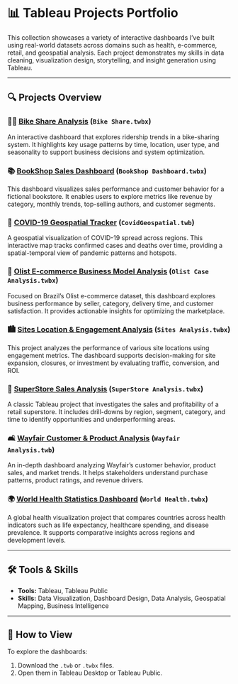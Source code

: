 # 📊 Tableau Projects Portfolio

This collection showcases a variety of interactive dashboards I’ve built using real-world datasets across domains such as health, e-commerce, retail, and geospatial analysis. Each project demonstrates my skills in data cleaning, visualization design, storytelling, and insight generation using Tableau.

---

## 🔍 Projects Overview
### 🚴‍♀️ [Bike Share Analysis](https://public.tableau.com/app/profile/sonia.khamitkar/viz/Bike_Share-SoniaKhamitkar/DailyRideCounts) (`Bike Share.twbx`)
An interactive dashboard that explores ridership trends in a bike-sharing system. It highlights key usage patterns by time, location, user type, and seasonality to support business decisions and system optimization.

### 📚 [BookShop Sales Dashboard](https://public.tableau.com/app/profile/sonia.khamitkar/viz/BookShopDashboard_17432670673810/Story1) (`BookShop Dashboard.twbx`)
This dashboard visualizes sales performance and customer behavior for a fictional bookstore. It enables users to explore metrics like revenue by category, monthly trends, top-selling authors, and customer segments.

### 🦠 [COVID-19 Geospatial Tracker](https://public.tableau.com/app/profile/sonia.khamitkar/viz/CovidGeospatial/clintonvstrumppiemapchart) (`CovidGeospatial.twb`)
A geospatial visualization of COVID-19 spread across regions. This interactive map tracks confirmed cases and deaths over time, providing a spatial-temporal view of pandemic patterns and hotspots.

### 🛒 [Olist E-commerce Business Model Analysis](https://public.tableau.com/app/profile/sonia.khamitkar/viz/OlistCaseAnalysis/Salesbystate) (`Olist Case Analysis.twbx`)
Focused on Brazil’s Olist e-commerce dataset, this dashboard explores business performance by seller, category, delivery time, and customer satisfaction. It provides actionable insights for optimizing the marketplace.

### 🏙️ [Sites Location & Engagement Analysis](https://public.tableau.com/app/profile/sonia.khamitkar/viz/SitesAnalysis/CountyAnalysis) (`Sites Analysis.twbx`)
This project analyzes the performance of various site locations using engagement metrics. The dashboard supports decision-making for site expansion, closures, or investment by evaluating traffic, conversion, and ROI.

### 🏬 [SuperStore Sales Analysis](https://public.tableau.com/app/profile/sonia.khamitkar/viz/SuperStoreAnalysis_17432675698930/ProfitSalesperCity) (`SuperStore Analysis.twbx`)
A classic Tableau project that investigates the sales and profitability of a retail superstore. It includes drill-downs by region, segment, category, and time to identify opportunities and underperforming areas.

### 🛋️ [Wayfair Customer & Product Analysis](https://public.tableau.com/app/profile/sonia.khamitkar/viz/Wayfair_17290457035370/ImpactonOrderQuantityandCancellations) (`Wayfair Analysis.twb`)
An in-depth dashboard analyzing Wayfair’s customer behavior, product sales, and market trends. It helps stakeholders understand purchase patterns, product ratings, and revenue drivers.

### 🌍 [World Health Statistics Dashboard](https://public.tableau.com/app/profile/sonia.khamitkar/viz/WorldHealthAnalysis_17432682063140/EnergyUsage) (`World Health.twbx`)
A global health visualization project that compares countries across health indicators such as life expectancy, healthcare spending, and disease prevalence. It supports comparative insights across regions and development levels.

---

## 🛠️ Tools & Skills
- **Tools:** Tableau, Tableau Public
- **Skills:** Data Visualization, Dashboard Design, Data Analysis, Geospatial Mapping, Business Intelligence

---

## 📌 How to View
To explore the dashboards:
1. Download the `.twb` or `.twbx` files.
2. Open them in Tableau Desktop or Tableau Public.
